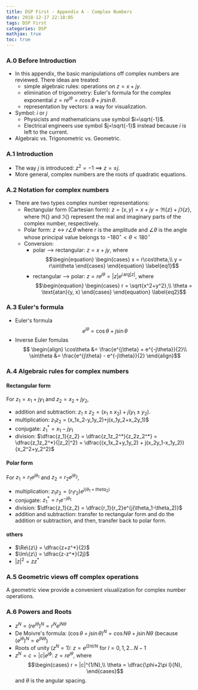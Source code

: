 ```yaml
---
title: DSP First - Appendix A - Complex Numbers
date: 2018-12-17 22:18:05
tags: DSP First
categories: DSP
mathjax: true
toc: true
---
```


### A.0 Before Introduction
- In this appendix, the basic manipulations off complex numbers are reviewed. There ideas are treated:
  - simple algebraic rules: operations on $z = x+jy$.
  - elimination of trigonometry: Euler's formula for the complex exponential $z = re^{j\theta}=r\cos\theta+jr\sin\theta$.
  - representation by vectors: a way for visualization.
- Symbol: $i$ or $j$
  - Physicists and mathematicians use symbol $i=\sqrt{-1}$.
  - Electrical engineers use symbol $j=\sqrt{-1}$ instead because $i$ is left to the current.
- Algebraic vs. Trigonometric vs. Geometric.

### A.1 Introduction
- The way $j$ is introduced: $z^2=-1$ ==> $z=\pm j$.
- More general, complex numbers are the roots of quadratic equations.

### A.2 Notation for complex numbers
- There are two types complex number representations:
  - Rectangular form (Cartesian form): $z = (x, y) = x + jy = \Re \{ z \}  + j\Im\{z\}$, where $\Re\{\}$ and $\Im\{\}$ represent the real and imaginary parts of the complex number, respectively.
  - Polar form: $z \leftrightarrow r\angle\theta$ where $r$ is the amplitude and $\angle\theta$ is the angle whose principal value belongs to $-180^{\circ}<\theta < 180^{\circ}$
  - Conversion:
    - polar --> rectangular: $z=x + jy$, where
       $$\begin{equation}
	        \begin{cases}
	        x = r\cos\theta,\\
			y = r\sin\theta
			\end{cases}
	   \end{equation}	\label{eq1}$$
	- rectangular --> polar: $z = re^{j\theta}=|z|e^{j\, \text{arg}|z|}$, where
	   $$\begin{equation}
	        \begin{cases}
	        r = \sqrt{x^2+y^2},\\
			\theta = \text{atan}(y, x)
			\end{cases}
	   \end{equation}	\label{eq2}$$

### A.3 Euler's formula
- Euler's formula
$$ \begin{equation} e^{j\theta} = \cos{\theta} + j\sin\theta \end{equation}\label{Euler} $$
- Inverse Euler fomulas
$$ \begin{align}
      \cos\theta &= \frac{e^{j\theta} + e^{-j\theta}}{2}\\
      \sin\theta &= \frac{e^{j\theta} - e^{-j\theta}}{2}
   \end{align}$$

### A.4 Algebraic rules for complex numbers
#### Rectangular form
For $z_1 = x_1 + jy_1$ and $z_2 = x_2+jy_2$, 

- addition and subtraction: $z_1 \pm z_2 = (x_1 \pm x_2) + j(y_1 \pm y_2)$.
- multiplication: $z_1 z_2$ = (x_1x_2-y_1y_2)+j(x_1y_2+x_2y_1)$
- conjugate: $z_1^* = x_1 - jy_1$
- division: $\dfrac{z_1}{z_2} = \dfrac{z_1z_2^*}{z_2z_2^*} = \dfrac{z_1z_2^*}{|z_2|^2} = \dfrac{(x_1x_2+y_1y_2) + j(x_2y_1-x_1y_2)}{x_2^2+y_2^2}$

#### Polar form
For $z_1 = r_1e^{j\theta_1}$ and $z_2 = r_2e^{j\theta_2}$,

- multiplication: $z_1z_2 = (r_1r_2)e^{j(\theta_1+theta_2)}$
- conjugate: $z_1^* = r_1e^{-j\theta_1}$
- division: $\dfrac{z_1}{z_2} = \dfrac{r_1}{r_2}e^{j(\theta_1-\theta_2)}$
- addition and subtraction: transfer to rectangular form and do the addition or subtraction, and then, transfer back to polar form.

#### others
- $\Re\{z\} = \dfrac{z+z^*}{2}$
- $\Im\{z\} = \dfrac{z-z^*}{2j}$
- $|z|^2 = zz^*$

### A.5 Geometric views off complex operations
A geometric view provide a convenient visualization for complex number operations.

### A.6 Powers and Roots
- $z^N = (re^{j\theta})^N = r^Ne^{jN\theta}$
- De Moivre's formula: $(\cos\theta + j\sin\theta)^N = \cos N\theta + j\sin N\theta$ (because $(e^{j\theta})^N = e^{jN\theta}$)
- Roots of unity ($z^N=1$): $z=e^{j2\pi l/N}$ for $l=0,1,2\dots N-1$
- $z^N=c=|c|e^{j\phi}$: $z=re^{j\theta}$, where
  $$\begin{cases}
  r = |c|^{1/N},\\
  \theta = \dfrac{\phi+2\pi l}{N},
  \end{cases}$$
  and $\theta$ is the angular spacing.


<!-- the famous matter-energy equation $\eqref{eq1}$ proposed by Einstein ...-->
